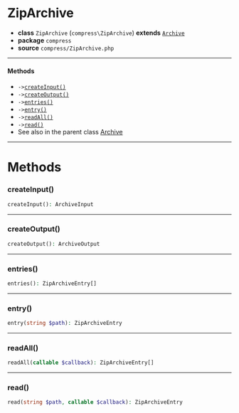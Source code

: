 # ZipArchive

- **class** `ZipArchive` (`compress\ZipArchive`) **extends** [`Archive`](https://github.com/jphp-compiler/jphp/blob/master/exts/jphp-compress-ext/api-docs/classes/compress/Archive.md)
- **package** `compress`
- **source** `compress/ZipArchive.php`

---

#### Methods

- `->`[`createInput()`](#method-createinput)
- `->`[`createOutput()`](#method-createoutput)
- `->`[`entries()`](#method-entries)
- `->`[`entry()`](#method-entry)
- `->`[`readAll()`](#method-readall)
- `->`[`read()`](#method-read)
- See also in the parent class [Archive](https://github.com/jphp-compiler/jphp/blob/master/exts/jphp-compress-ext/api-docs/classes/compress/Archive.md)

---
# Methods

<a name="method-createinput"></a>

### createInput()
```php
createInput(): ArchiveInput
```

---

<a name="method-createoutput"></a>

### createOutput()
```php
createOutput(): ArchiveOutput
```

---

<a name="method-entries"></a>

### entries()
```php
entries(): ZipArchiveEntry[]
```

---

<a name="method-entry"></a>

### entry()
```php
entry(string $path): ZipArchiveEntry
```

---

<a name="method-readall"></a>

### readAll()
```php
readAll(callable $callback): ZipArchiveEntry[]
```

---

<a name="method-read"></a>

### read()
```php
read(string $path, callable $callback): ZipArchiveEntry
```